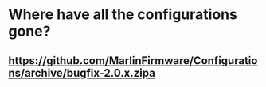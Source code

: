 # Where have all the configurations gone?

## https://github.com/MarlinFirmware/Configurations/archive/bugfix-2.0.x.zipa
